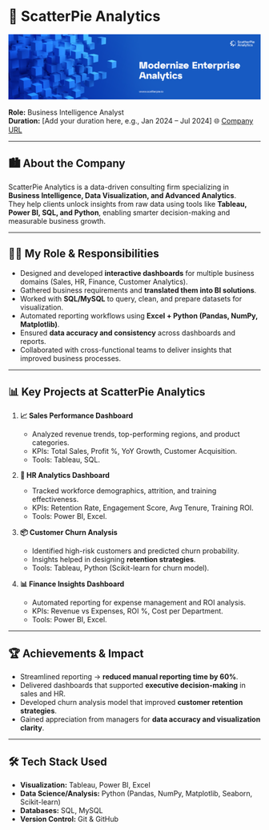 # 🏢 ScatterPie Analytics

![](https://github.com/swapniljadhav96/Work-Experience/blob/main/ScatterPie%20Analytics/ScatterPie%20Analytics%20banner.png)

**Role:** Business Intelligence Analyst  
**Duration:** [Add your duration here, e.g., Jan 2024 – Jul 2024]
🌐 [Company URL](https://www.scatterpie.io/)

---

## 🏙️ About the Company  
ScatterPie Analytics is a data-driven consulting firm specializing in **Business Intelligence, Data Visualization, and Advanced Analytics**.  
They help clients unlock insights from raw data using tools like **Tableau, Power BI, SQL, and Python**, enabling smarter decision-making and measurable business growth.  

---

## 👨‍💻 My Role & Responsibilities  
- Designed and developed **interactive dashboards** for multiple business domains (Sales, HR, Finance, Customer Analytics).  
- Gathered business requirements and **translated them into BI solutions**.  
- Worked with **SQL/MySQL** to query, clean, and prepare datasets for visualization.  
- Automated reporting workflows using **Excel + Python (Pandas, NumPy, Matplotlib)**.  
- Ensured **data accuracy and consistency** across dashboards and reports.  
- Collaborated with cross-functional teams to deliver insights that improved business processes.  

---

## 📊 Key Projects at ScatterPie Analytics  

1. **📈 Sales Performance Dashboard**  
   - Analyzed revenue trends, top-performing regions, and product categories.  
   - KPIs: Total Sales, Profit %, YoY Growth, Customer Acquisition.  
   - Tools: Tableau, SQL.  

2. **👥 HR Analytics Dashboard**  
   - Tracked workforce demographics, attrition, and training effectiveness.  
   - KPIs: Retention Rate, Engagement Score, Avg Tenure, Training ROI.  
   - Tools: Power BI, Excel.  

3. **📦 Customer Churn Analysis**  
   - Identified high-risk customers and predicted churn probability.  
   - Insights helped in designing **retention strategies**.  
   - Tools: Tableau, Python (Scikit-learn for churn model).  

4. **📊 Finance Insights Dashboard**  
   - Automated reporting for expense management and ROI analysis.  
   - KPIs: Revenue vs Expenses, ROI %, Cost per Department.  
   - Tools: Power BI, Excel.  

---

## 🏆 Achievements & Impact  
- Streamlined reporting → **reduced manual reporting time by 60%**.  
- Delivered dashboards that supported **executive decision-making** in sales and HR.  
- Developed churn analysis model that improved **customer retention strategies**.  
- Gained appreciation from managers for **data accuracy and visualization clarity**.  

---

## 🛠️ Tech Stack Used  
- **Visualization:** Tableau, Power BI, Excel  
- **Data Science/Analysis:** Python (Pandas, NumPy, Matplotlib, Seaborn, Scikit-learn)  
- **Databases:** SQL, MySQL  
- **Version Control:** Git & GitHub  

